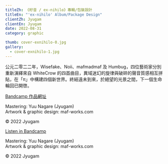 ```yaml
---
titleZh: 《籽音 / ex​-​nihilo》專輯/包裝設計
titleEn: "'ex​-​nihilo' Album/Package Design"
clientZh: Jyugam
clientEn: Jyugam
date: 2022-08-31
category: graphic

thumb: cover-exnihilo-0.jpg
gallery:
  - cover-exnihilo-1.jpg
---
```


公元二零二二年，Wisefake、Noii、mafmadmaf 及 Humbug，四位藝術家分別重新演繹來自 WhiteCrow 的四首曲目，異域迷幻的旋律與破碎的聲音質感相互拼貼，在「π」中構建四個新世界。終結遠未到來，於絕望的光景之間，下一個生命輪回已開啓。

[Bandcamp 作品網址](https://jyugam.bandcamp.com/album/ex-nihilo)<br/>

Mastering: Yuu Nagare (Jyugam)<br/>
Artwork & graphic design: maf-works.com

© 2022 Jyugam

<!-- lang -->


[Listen in Bandcamp](https://jyugam.bandcamp.com/album/ex-nihilo)<br/>

Mastering: Yuu Nagare (Jyugam)<br/>
Artwork & graphic design: maf-works.com

© 2022 Jyugam
